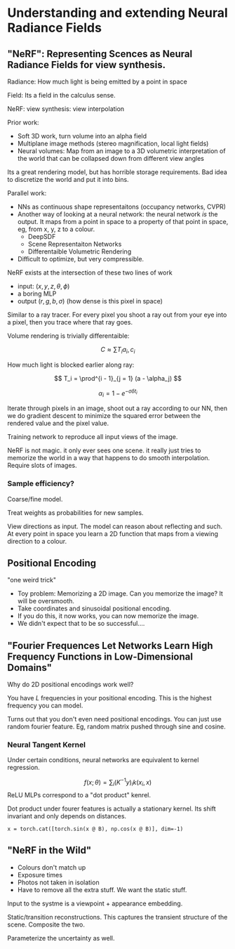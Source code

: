 # Understanding and extending Neural Radiance Fields

## "NeRF": Representing Scences as Neural Radiance Fields for view synthesis.

Radiance: How much light is being emitted by a point in space

Field: Its a field in the calculus sense.

NeRF: view synthesis: view interpolation

Prior work:
 - Soft 3D work, turn volume into an alpha field
 - Multiplane image methods (stereo magnification, local light fields)
 - Neural volumes: Map from an image to a 3D volumetric interpretation of the world that can be collapsed down from different view angles

Its a great rendering model, but has horrible storage requirements. Bad idea to discretize the world and put it into bins.

Parallel work:
 - NNs as continuous shape representaitons (occupancy networks, CVPR)
 - Another way of looking at a neural network: the neural network *is* the output. It maps from a point in space to a property of that point in space, eg, from x, y, z to a colour.
	 - DeepSDF
	 - Scene Representaiton Networks
	 - Differentaible Volumetric Rendering
 - Difficult to optimize, but very compressible.


NeRF exists at the intersection of these two lines of work

 - input: $(x, y, z, \theta, \phi)$
 - a boring MLP
 - output $(r, g, b, \sigma)$ (how dense is this pixel in space)

Similar to a ray tracer. For every pixel you shoot a ray out from your eye into a pixel, then you trace where that ray goes.

Volume rendering is trivially differentaible:

$$
C \approx \sum T_i a_i, c_i
$$

How much light is blocked earlier along ray:

$$
T_i = \prod^{i - 1}_{j = 1} (a - \alpha_j)
$$

$$\alpha_i = 1 - e ^{-\sigma \delta t_i}$$

Iterate through pixels in an image, shoot out a ray according to our NN, then we do gradient descent to minimize the squared error between the rendered value and the pixel value.

Training network to reproduce all input views of the image.

NeRF is not magic. it only ever sees one scene. it really just tries to memorize the world in a way that happens to do smooth interpolation. Require slots of images.

### Sample efficiency?

Coarse/fine model.

Treat weights as probabilities for new samples.

View directions as input. The model can reason about reflecting and such. At every point in space you learn a 2D function that maps from a viewing direction to a colour.

## Positional Encoding

"one weird trick"

 - Toy problem: Memorizing a 2D image. Can you memorize the image? It will be oversmooth.
 - Take coordinates and sinusoidal positional encoding.
 - If you do this, it now works, you can now memorize the image.
 - We didn't expect that to be so successful....

## "Fourier Frequences Let Networks Learn High Frequency Functions in Low-Dimensional Domains"

Why do 2D positional encodings work well?

You have $L$ frequencies in your positional encoding. This is the highest frequency you can model.

Turns out that you don't even need positional encodings. You can just use random fourier feature. Eg, random matrix pushed through sine and cosine.

### Neural Tangent Kernel

Under certain conditions, neural networks are equivalent to kernel regression.

$$
f(x; \theta) = \sum_i (K^{-1}y)_i k(x_i, x)
$$
ReLU MLPs correspond to a "dot product" kenrel.


Dot product under fourer features is actually a stationary kernel. Its shift invariant and only depends on distances.

`x = torch.cat([torch.sin(x @ B), np.cos(x @ B)], dim=-1)`

## "NeRF in the Wild"

-  Colours don't match up
- Exposure times
- Photos not taken in isolation
- Have to remove all the extra stuff. We want the static stuff.

Input to the systme is a viewpoint + appearance embedding.

Static/transition reconstructions. This captures the transient structure of the scene. Composite the two.

Parameterize the uncertainty as well.

